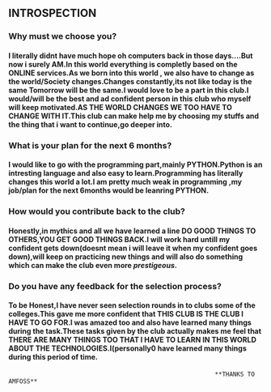 ## INTROSPECTION

### Why must we choose you?

#### I literally didnt have much hope oh computers back in those days....But now i surely AM.In this world everything is completly based on the ONLINE services.As we born into this world , we also have to change as the world/Society changes.Changes constantly,its not like today is the same Tomorrow will be the same.I would love to be a part in this club.I would/will be the best and ad confident person in this club who myself will keep motivated.**AS THE WORLD CHANGES WE TOO HAVE TO CHANGE WITH IT**.This club can make help me by choosing my stuffs and the thing that i want to continue,go deeper into.

### What is your plan for the next 6 months?

#### I would like to go with the programming part,mainly **PYTHON**.Python is an intresting language and also easy to learn.Programming has literally changes this world a lot.I am pretty much weak in programming ,my job/plan for the next 6months would be leanring **PYTHON**.

### How would you contribute back to the club?

#### Honestly,in mythics and all we have learned a line **DO GOOD THINGS TO OTHERS,YOU GET GOOD THINGS BACK**.I will work hard untill my confident gets down(doesnt mean i will leave it when my confident goes down),will keep on practicing new things and will also do something which can make the club even more *prestigeous*.

### Do you have any feedback for the selection process?

#### To be Honest,I have never seen selection rounds in to clubs some of the colleges.This gave me more confident that THIS CLUB IS THE CLUB I HAVE TO GO FOR.I was amazed too and also have learned many things during the task.These tasks given by the club actually makes me feel that THERE ARE MANY THINGS TOO THAT I HAVE TO LEARN IN THIS WORLD ABOUT THE TECHNOLOGIES.I(personally0 have learned many things during this period of time.
                                                             **THANKS TO AMFOSS** 
